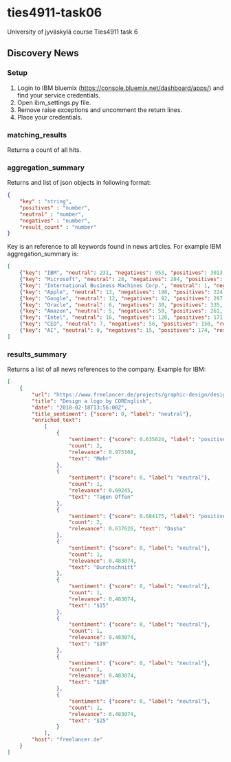 # ties4911-task06
University of jyväskylä course Ties4911 task 6

## Discovery News

### Setup

1. Login to IBM bluemix (https://console.bluemix.net/dashboard/apps/) and find your service credentials.
2. Open ibm_settings.py file. 
3. Remove raise exceptions and uncomment the return lines. 
4. Place your credentials.

### matching_results

Returns a count of all hits.

### aggregation_summary

Returns and list of json objects in following format:
```json
{
    "key" : "string",
    "positives" : "number",
    "neutral" : "number",
    "negatives" : "number",
    "result_count" : "number"
}
```

Key is an reference to all keywords found in news articles. For example IBM aggregation_summary is:
```json
[
    {"key": "IBM", "neutral": 231, "negatives": 953, "positives": 3013, "result_count": 4197}, 
    {"key": "Microsoft", "neutral": 28, "negatives": 284, "positives": 640, "result_count": 952}, 
    {"key": "International Business Machines Corp.", "neutral": 1, "negatives": 5, "positives": 604, "result_count": 610}, 
    {"key": "Apple", "neutral": 13, "negatives": 198, "positives": 224, "result_count": 435}, 
    {"key": "Google", "neutral": 12, "negatives": 82, "positives": 297, "result_count": 391}, 
    {"key": "Oracle", "neutral": 6, "negatives": 30, "positives": 335, "result_count": 371}, 
    {"key": "Amazon", "neutral": 5, "negatives": 59, "positives": 261, "result_count": 325}, 
    {"key": "Intel", "neutral": 16, "negatives": 120, "positives": 171, "result_count": 307}, 
    {"key": "CEO", "neutral": 7, "negatives": 56, "positives": 150, "result_count": 213}, 
    {"key": "AI", "neutral": 0, "negatives": 15, "positives": 174, "result_count": 189}
]
```
### results_summary

Returns a list of all news references to the company. Example for IBM:
```json
[
    {
        "url": "https://www.freelancer.de/projects/graphic-design/design-logo-16321812/", 
        "title": "Design a logo by COREnglish", 
        "date": "2018-02-18T13:56:00Z", 
        "title_sentiment": {"score": 0, "label": "neutral"}, 
        "enriched_text": 
            [
                {
                    "sentiment": {"score": 0.635624, "label": "positive"}, 
                    "count": 2, 
                    "relevance": 0.975108, 
                    "text": "Mehr"
                }, 
                {
                    "sentiment": {"score": 0, "label": "neutral"}, 
                    "count": 1, 
                    "relevance": 0.69245, 
                    "text": "Tagen Offen"
                }, 
                {
                    "sentiment": {"score": 0.684175, "label": "positive"}, 
                    "count": 2, 
                    "relevance": 0.637626, "text": "Dasha"
                }, 
                {
                    "sentiment": {"score": 0, "label": "neutral"}, 
                    "count": 1, 
                    "relevance": 0.483074, 
                    "text": "Durchschnitt"
                }, 
                {
                    "sentiment": {"score": 0, "label": "neutral"}, 
                    "count": 1, 
                    "relevance": 0.483074, 
                    "text": "$15"
                }, 
                {
                    "sentiment": {"score": 0, "label": "neutral"}, 
                    "count": 1, 
                    "relevance": 0.483074, 
                    "text": "$19"
                }, 
                {
                    "sentiment": {"score": 0, "label": "neutral"}, 
                    "count": 1, 
                    "relevance": 0.483074, 
                    "text": "$20"
                }, 
                {
                    "sentiment": {"score": 0, "label": "neutral"}, 
                    "count": 1, 
                    "relevance": 0.483074, 
                    "text": "$25"
                }
            ],
        "host": "freelancer.de"
    }
]
```